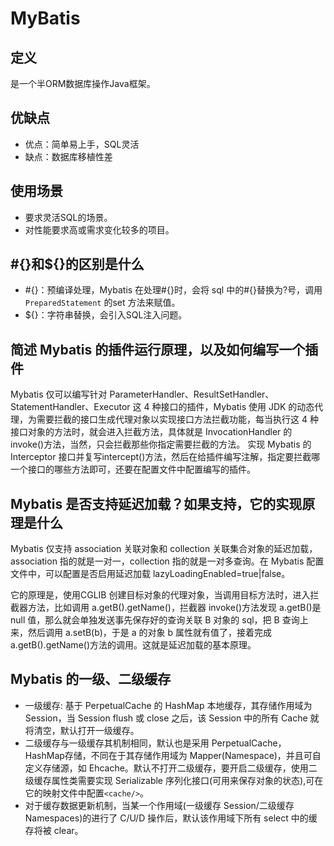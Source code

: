 # MyBatis

## 定义
是一个半ORM数据库操作Java框架。

## 优缺点

- 优点：简单易上手，SQL灵活
- 缺点：数据库移植性差

## 使用场景

- 要求灵活SQL的场景。
- 对性能要求高或需求变化较多的项目。

## #{}和${}的区别是什么

- #{}：预编译处理，Mybatis 在处理#{}时，会将 sql 中的#{}替换为?号，调用 `PreparedStatement` 的set 方法来赋值。
- ${}：字符串替换，会引入SQL注入问题。

## 简述 Mybatis 的插件运行原理，以及如何编写一个插件
Mybatis 仅可以编写针对 ParameterHandler、ResultSetHandler、StatementHandler、Executor 这 4 种接口的插件，Mybatis 使用 JDK 的动态代理，为需要拦截的接口生成代理对象以实现接口方法拦截功能，每当执行这 4 种接口对象的方法时，就会进入拦截方法，具体就是 InvocationHandler 的 invoke()方法，当然，只会拦截那些你指定需要拦截的方法。
实现 Mybatis 的 Interceptor 接口并复写intercept()方法，然后在给插件编写注解，指定要拦截哪一个接口的哪些方法即可，还要在配置文件中配置编写的插件。

## Mybatis 是否支持延迟加载？如果支持，它的实现原理是什么
Mybatis 仅支持 association 关联对象和 collection 关联集合对象的延迟加载，association 指的就是一对一，collection 指的就是一对多查询。在 Mybatis 配置文件中，可以配置是否启用延迟加载 lazyLoadingEnabled=true|false。

它的原理是，使用CGLIB 创建目标对象的代理对象，当调用目标方法时，进入拦截器方法，比如调用 a.getB().getName()，拦截器 invoke()方法发现 a.getB()是 null 值，那么就会单独发送事先保存好的查询关联 B 对象的 sql，把 B 查询上来，然后调用 a.setB(b)，于是 a 的对象 b 属性就有值了，接着完成 a.getB().getName()方法的调用。这就是延迟加载的基本原理。

## Mybatis 的一级、二级缓存

- 一级缓存: 基于 PerpetualCache 的 HashMap 本地缓存，其存储作用域为Session，当 Session flush 或 close 之后，该 Session 中的所有 Cache 就将清空，默认打开一级缓存。
- 二级缓存与一级缓存其机制相同，默认也是采用 PerpetualCache，HashMap存储，不同在于其存储作用域为 Mapper(Namespace)，并且可自定义存储源，如 Ehcache。默认不打开二级缓存，要开启二级缓存，使用二级缓存属性类需要实现 Serializable 序列化接口(可用来保存对象的状态),可在它的映射文件中配置`<cache/>`。
- 对于缓存数据更新机制，当某一个作用域(一级缓存 Session/二级缓存Namespaces)的进行了 C/U/D 操作后，默认该作用域下所有 select 中的缓存将被 clear。